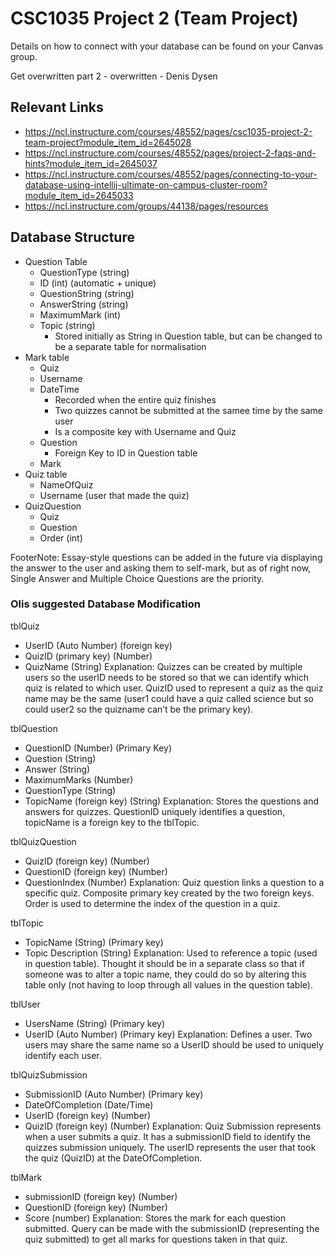 CSC1035 Project 2 (Team Project)
================================

Details on how to connect with your database can be found on your Canvas group.

Get overwritten part 2 - overwritten - Denis Dysen

## Relevant Links
- https://ncl.instructure.com/courses/48552/pages/csc1035-project-2-team-project?module_item_id=2645028
- https://ncl.instructure.com/courses/48552/pages/project-2-faqs-and-hints?module_item_id=2645037
- https://ncl.instructure.com/courses/48552/pages/connecting-to-your-database-using-intellij-ultimate-on-campus-cluster-room?module_item_id=2645033
- https://ncl.instructure.com/groups/44138/pages/resources

## Database Structure
- Question Table
  - QuestionType (string)
  - ID (int) (automatic + unique)
  - QuestionString (string)
  - AnswerString (string)
  - MaximumMark (int)
  - Topic (string)
    - Stored initially as String in Question table, but can be changed to be a separate table for normalisation
- Mark table
  - Quiz
  - Username
  - DateTime
    - Recorded when the entire quiz finishes
    - Two quizzes cannot be submitted at the samee time by the same user
    - Is a composite key with Username and Quiz
  - Question
    - Foreign Key to ID in Question table 
  - Mark
- Quiz table
  - NameOfQuiz
  - Username (user that made the quiz)
- QuizQuestion
  - Quiz
  - Question
  - Order (int)  

FooterNote:
Essay-style questions can be added in the future via displaying the answer to the user and asking them to self-mark, but as of right now, Single Answer and Multiple Choice Questions are the priority.

### Olis suggested Database Modification
tblQuiz
-    UserID (Auto Number) (foreign key)
-    QuizID (primary key) (Number)
-    QuizName (String)
     Explanation: Quizzes can be created by multiple users so the userID needs to be stored so that we can identify which quiz is related to which user. QuizID used to represent a quiz as the quiz name may be the same (user1 could have a quiz called science but so could user2 so the quizname can’t be the primary key).

tblQuestion
-	QuestionID (Number) (Primary Key)
-	Question (String)
-	Answer (String)
-	MaximumMarks (Number)
-	QuestionType (String)
-	TopicName (foreign key) (String)
     Explanation: Stores the questions and answers for quizzes. QuestionID uniquely identifies a question, topicName is a foreign key to the tblTopic.

tblQuizQuestion
-    QuizID (foreign key) (Number)
-    QuestionID (foreign key) (Number)
-    QuestionIndex (Number)
     Explanation: Quiz question links a question to a specific quiz. Composite primary key created by the two foreign keys. Order is used to determine the index of the question in a quiz.

tblTopic
-    TopicName (String) (Primary key)
-    Topic Description (String)
     Explanation: Used to reference a topic (used in question table). Thought it should be in a separate class so that if someone was to alter a topic name, they could do so by altering this table only (not having to loop through all values in the question table).

tblUser
-    UsersName (String) (Primary key)
-    UserID (Auto Number) (Primary key)
     Explanation: Defines a user. Two users may share the same name so a UserID should be used to uniquely identify each user.

tblQuizSubmission
-    SubmissionID (Auto Number) (Primary key)
-    DateOfCompletion (Date/Time)
-    UserID (foreign key) (Number)
-    QuizID (foreign key) (Number)
     Explanation: Quiz Submission represents when a user submits a quiz. It has a submissionID field to identify the quizzes submission uniquely. The userID represents the user that took the quiz (QuizID) at the DateOfCompletion.

tblMark
-    submissionID (foreign key) (Number)
-    QuestionID (foreign key) (Number)
-    Score (number)
     Explanation: Stores the mark for each question submitted. Query can be made with the submissionID (representing the quiz submitted) to get all marks for questions taken in that quiz.



